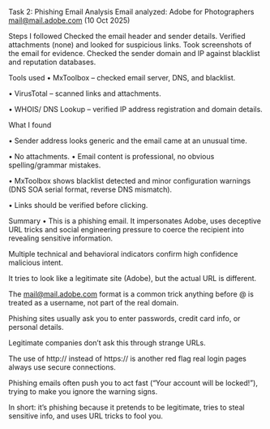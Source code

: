 Task 2: Phishing Email Analysis Email analyzed: 
Adobe for Photographers <mail@mail.adobe.com> (10 Oct 2025) 

Steps I followed 
Checked the email header and sender details. 
Verified attachments (none) and looked for suspicious links.
Took screenshots of the email for evidence. 
Checked the sender domain and IP against blacklist and reputation databases.
   
Tools used
•	MxToolbox – checked email server, DNS, and blacklist.
   
•	VirusTotal – scanned links and attachments.
    
•	WHOIS/ DNS Lookup – verified IP address registration and domain details.

What I found

•	Sender address looks generic and the email came at an unusual time.

•	No attachments. •	Email content is professional, no obvious spelling/grammar mistakes. 

•	MxToolbox shows blacklist detected and minor configuration warnings (DNS SOA serial format, reverse DNS mismatch).

•	Links should be verified before clicking.

Summary
•	This is a phishing email. 
It impersonates Adobe, uses deceptive URL tricks and social engineering pressure to coerce the recipient into revealing sensitive information.

Multiple technical and behavioral indicators confirm high confidence malicious intent.  

It tries to look like a legitimate site (Adobe), but the actual URL is different.

The mail@mail.adobe.com format is a common trick anything before @ is treated as a username, not part of the real domain.  

Phishing sites usually ask you to enter passwords, credit card info, or personal details. 

Legitimate companies don’t ask this through strange URLs.

The use of http:// instead of https:// is another red flag real login pages always use secure connections.  

Phishing emails often push you to act fast (“Your account will be locked!”), trying to make you ignore the warning signs. 

In short: it’s phishing because it pretends to be legitimate, tries to steal sensitive info, and uses URL tricks to fool you.
